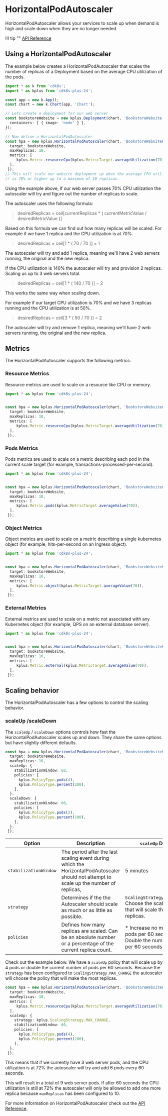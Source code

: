 # HorizontalPodAutoscaler

HorizontalPodAutoscaler allows your services to scale up when demand is high and scale down when they are no longer needed.

!!! tip ""
    [API Reference](../reference/cdk8s-plus-24/typescript.md#horizontalpodautoscaler)

## Using a HorizontalPodAutoscaler

The example below creates a HorizontalPodAutoscaler that scales the number of replicas of a Deployment based on the average CPU utilization of the pods.

```typescript
import * as k from 'cdk8s';
import * as kplus from 'cdk8s-plus-24';

const app = new k.App();
const chart = new k.Chart(app, 'Chart');

// Lets create a deployment for our web server
const bookstoreWebsite = new kplus.Deployment(chart, 'BookstoreWebsite', {
  containers: [ { image: 'node' } ],
});

// Now define a HorizontalPodAutoscaler
const hpa = new kplus.HorizontalPodAutoscaler(chart, 'BookstoreWebsiteHpa', {
  target: bookstoreWebsite,
  maxReplicas: 10,
  metrics: [
     kplus.Metric.resourceCpu(kplus.MetricTarget.averageUtilization(70)),
  ],
 });
// This will scale our website deployment up when the average CPU utilization
// is 70% or higher up to a maximum of 10 replicas.
```

Using the example above, if our web server passes 70% CPU utilization the autoscaler will try and figure out the number of replicas to scale.

The autoscaler uses the following formula:

> desiredReplicas = ceil[currentReplicas * ( currentMetricValue / desiredMetricValue )]

Based on this formula we can find out how many replicas will be scaled. For example if we have 1 replica and the CPU utilization is at 70%.

> desiredReplicas = ceil[1 * ( 70 / 70 )] = 1

The autoscaler will try and add 1 replica, meaning we'll have 2 web servers running, the original and the new replica.

If the CPU utilization is 140% the autoscaler will try and provision 2 replicas. Scaling us up to 3 web servers total.

> desiredReplicas = ceil[1 * ( 140 / 70 )] = 2

This works the same way when scaling down.

For example if our target CPU utilization is 70% and we have 3 replicas running and the CPU utilization is at 50%.

> desiredReplicas = ceil[3 * ( 50 / 70 )] = 2

The autoscaler will try and remove 1 replica, meaning we'll have 2 web servers running, the original and the new replica.


## Metrics

The HorizontalPodAutoscaler supports the following metrics:

### Resource Metrics

Resource metrics are used to scale on a resource like CPU or memory.

```typescript
import * as kplus from 'cdk8s-plus-24';


const hpa = new kplus.HorizontalPodAutoscaler(chart, 'BookstoreWebsiteHpa', {
  target: bookstoreWebsite,
  maxReplicas: 10,
  metrics: [
     kplus.Metric.resourceCpu(kplus.MetricTarget.averageUtilization(70)),
  ],
 });
```

### Pods Metrics

Pods metrics are used to scale on a metric describing each pod in the current scale target (for example, transactions-processed-per-second).

```typescript
import * as kplus from 'cdk8s-plus-24';


const hpa = new kplus.HorizontalPodAutoscaler(chart, 'BookstoreWebsiteHpa', {
  target: bookstoreWebsite,
  maxReplicas: 10,
  metrics: [
     kplus.Metric.pods(kplus.MetricTarget.averageValue(70)),
  ],
 });
```

### Object Metrics

Object metrics are used to scale on a metric describing a single kubernetes object (for example, hits-per-second on an Ingress object).

```typescript
import * as kplus from 'cdk8s-plus-24';


const hpa = new kplus.HorizontalPodAutoscaler(chart, 'BookstoreWebsiteHpa', {
  target: bookstoreWebsite,
  maxReplicas: 10,
  metrics: [
     kplus.Metric.object(kplus.MetricTarget.averageValue(70)),
  ],
 });
```

### External Metrics

External metrics are used to scale on a metric not associated with any Kubernetes object (for example, QPS on an external database server).

```typescript
import * as kplus from 'cdk8s-plus-24';


const hpa = new kplus.HorizontalPodAutoscaler(chart, 'BookstoreWebsiteHpa', {
  target: bookstoreWebsite,
  maxReplicas: 10,
  metrics: [
     kplus.Metric.external(kplus.MetricTarget.averageValue(70)),
  ],
 });
```

## Scaling behavior

The HorizontalPodAutoscaler has a few options to control the scaling behavior.

### scaleUp /scaleDown

The `scaleUp` / `scaleDown` options controls how fast the HorizontalPodAutoscaler scales up and down. They share the same options but have slightly different defaults.

```typescript
const hpa = new kplus.HorizontalPodAutoscaler(chart, 'BookstoreWebsiteHpa', {
  target: bookstoreWebsite,
  maxReplicas: 10,
  scaleUp: {
    stabilizationWindow: 60,
    policies: [
      kplus.PolicyType.pods(4),
      kplus.PolicyType.percent(200),
    ],
  },
  scaleDown: {
    stabilizationWindow: 60,
    policies: [
      kplus.PolicyType.pods(2),
      kplus.PolicyType.percent(100),
    ],
  },
 });
```

| Option                | Description                                                                                                                             | `scaleUp` Default                                                                         | `scaleDown` Default                                                                        |
| --------------------- | --------------------------------------------------------------------------------------------------------------------------------------- | ----------------------------------------------------------------------------------------- | ------------------------------------------------------------------------------------------ |
| `stabilizationWindow` | The period after the last scaling event during which the HorizontalPodAutoscaler should not attempt to scale up the number of replicas, | 5 minutes                                                                                 | 0 (no stabilization is performed)                                                          |
| `strategy`            | Determines if the the Autoscaler should scale as much or as little as possible.                                                         | `ScalingStrategy.MAX_CHANGE` Choose the scaling policy that will scale the most replicas. | `ScalingStrategy.MIN_CHANGE` Choose the scaling policy that will scale the least replicas. |
| `policies`            | Defines how many replicas are scaled. Can be an absolute number or a percentage of the current replica count.                           | * Increase no more than 4 pods per 60 seconds  * Double the number of pods per 60 seconds | * Decrease to `minReplica` count (default 1)                                               |

Check out the example below. We have a `scaleUp` policy that will scale up by 4 pods or double the current number of pods per 60 seconds. Because the `strategy` has been configured to `ScalingStrategy.MAX_CHANGE` the autoscaler will choose the policy that will make the most replicas.

```typescript
const hpa = new kplus.HorizontalPodAutoscaler(chart, 'BookstoreWebsiteHpa', {
  target: bookstoreWebsite,
  maxReplicas: 10,
  metrics: [
     kplus.Metric.resourceCpu(kplus.MetricTarget.averageUtilization(70)),
  ],
  scaleUp: {
    strategy: kplus.ScalingStrategy.MAX_CHANGE,
    stabilizationWindow: 60,
    policies: [
      kplus.PolicyType.pods(4),
      kplus.PolicyType.percent(200),
    ],
  },
 });
```

This means that if we currently have 3 web server pods, and the CPU utilization is at 72% the autoscaler will try and add 6 pods every 60 seconds.

This will result in a total of 9 web server pods. If after 60 seconds the CPU utilization is still at 72% the autoscaler will only be allowed to add one more replica because `maxReplicas` has been configured to 10.

For more information on HorizontalPodAutoscaler check out the [API Reference](../reference/cdk8s-plus-24/typescript.md#horizontalpodautoscaler).
